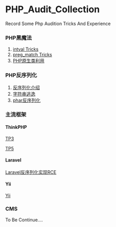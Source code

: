 # PHP_Audit_Collection
Record Some Php Audition Tricks And Experience

### PHP黑魔法

1. <a href="">intval Tricks</a>
2. <a href="">preg_match Tricks</a>
3. <a href="">PHP原生类利用</a>

### PHP反序列化

1. <a href="">反序列化介绍</a>
2. <a href="">字符串逃逸</a>
3. <a href="">phar反序列化</a>

### 主流框架

#### ThinkPHP

<a href="">TP3</a>

<a href="">TP5</a>

#### Laravel

<a href="">Laravel反序列化实现RCE</a>

#### Yii

<a href="">Yii</a>

### CMS

To Be Continue....
